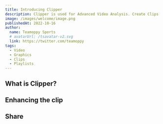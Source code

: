 ```yaml
---
title: Introducing Clipper
description: Clipper is used for Advanced Video Analysis. Create Clips and Playlists. Add graphics and text to the clips to highlight important points.
image: /images/welcome/image.png
publishedAt: 2022-10-16
author:
  name: Teamoppy Sports
  # avatarUrl: /tsavatar-v2.svg
  link: https://twitter.com/teamoppy
tags:
  - Video
  - Graphics
  - Clips
  - Playlists
---
```


## What is Clipper?


## Enhancing the clip


## Share

